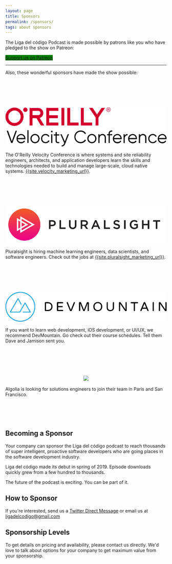 ```yaml
---
layout: page
title: Sponsors
permalink: /sponsors/
tags: about sponsors
---
```


<p>
The Liga del código Podcast is made possible by patrons like you who have pledged to the show on Patreon:
</p>

<p>
  <a href="{{site.patreon_url}}" class="button button-blue" style="background-color:green">Support us on Patreon</a>
</p>

<hr />

<p>
Also, these wonderful sponsors have made the show possible:
</p>

<p style="text-align: center; margin-top: 100px">
  <a href="{{ site.velocity_marketing_url }}" class="button">
    <img src="/img/velocity.svg" />
  </a>
</p>

<p>
The O'Reilly Velocity Conference is where systems and site reliability engineers, architects, and application developers learn the skills and technologies needed to build and manage large-scale, cloud native systems.
<a href="{{site.velocity_marketing_url}}">{{site.velocity_marketing_url}}</a>.
</p>


<p style="text-align: center; margin-top: 100px">
  <a href="{{ site.pluralsight_marketing_url }}" class="button">
    <img src="/img/pluralsight.png" />
  </a>
</p>

<p>
Pluralsight is hiring machine learning engineers, data scientists, and software engineers. Check out the jobs at
<a href="{{site.pluralsight_marketing_url}}">{{site.pluralsight_marketing_url}}</a>.
</p>


<p style="text-align: center; margin-top: 100px">
  <a href="{{ site.devmountain_marketing_url }}" class="button">
    <img src="/img/devmountain.png" />
  </a>
</p>

<p>
If you want to learn web development, iOS development, or UI/UX, we recommend DevMountain.
Go check out their course schedules. Tell them Dave and Jamison sent you.
</p>

<p style="text-align: center; margin-top: 100px">
  <a href="https://www.algolia.com/ligadelcodigoengineering" class="button">
    <img style="width: 500px" src="https://upload.wikimedia.org/wikipedia/commons/thumb/d/da/Algolia_logo.svg/1280px-Algolia_logo.svg.png" />
  </a>
</p>

<p>
Algolia is looking for solutions engineers to join their team in Paris and San Francisco.
</p>

<h2 style="margin-top: 100px">Becoming a Sponsor</h2>

<p>
Your company can sponsor the Liga del código podcast to reach thousands of super
intelligent, proactive software developers who are going places in the software development
industry.
</p>

<p>
Liga del código made its debut in spring of 2019. Episode downloads quickly grew 
from a few hundred to thousands.
</p>

<p>
The future of the podcast is exciting. You can be part of it.
</p>

<h2>How to Sponsor</h2>

If you're interested, send us a <a href="{{site.twitter_dm_url}}" target="_blank">Twitter
Direct Message</a> or email us at
<a mailto="ligadelcodigo@gmail.com">ligadelcodigo@gmail.com</a>

<h2>Sponsorship Levels</h2>

To get details on pricing and availability, please contact us directly. We'd love to talk about
options for your company to get maximum value from your sponsorship.
